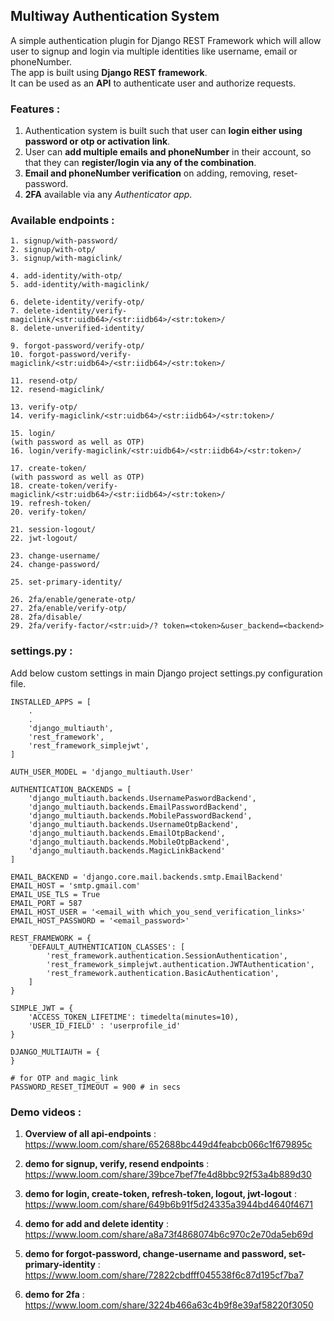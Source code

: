 ## Multiway Authentication System
A simple authentication plugin for Django REST Framework which will allow user to signup and login via multiple identities like username, email or phoneNumber. \
The app is built using **Django REST framework**. \
It can be used as an **API** to authenticate user and authorize requests.

### Features :
1. Authentication system is built such that user can **login either using password or otp or activation link**.
2. User can **add multiple emails and phoneNumber** in their account, so that they can **register/login via any of the combination**.
3. **Email and phoneNumber verification** on adding, removing, reset-password.
4. **2FA** available via any *Authenticator app*.

### Available endpoints : 
```
1. signup/with-password/
2. signup/with-otp/
3. signup/with-magiclink/

4. add-identity/with-otp/
5. add-identity/with-magiclink/

6. delete-identity/verify-otp/
7. delete-identity/verify-magiclink/<str:uidb64>/<str:iidb64>/<str:token>/
8. delete-unverified-identity/

9. forgot-password/verify-otp/
10. forgot-password/verify-magiclink/<str:uidb64>/<str:iidb64>/<str:token>/

11. resend-otp/
12. resend-magiclink/

13. verify-otp/
14. verify-magiclink/<str:uidb64>/<str:iidb64>/<str:token>/

15. login/                                                                  (with password as well as OTP)
16. login/verify-magiclink/<str:uidb64>/<str:iidb64>/<str:token>/

17. create-token/                                                           (with password as well as OTP)
18. create-token/verify-magiclink/<str:uidb64>/<str:iidb64>/<str:token>/
19. refresh-token/
20. verify-token/

21. session-logout/
22. jwt-logout/

23. change-username/
24. change-password/

25. set-primary-identity/

26. 2fa/enable/generate-otp/
27. 2fa/enable/verify-otp/
28. 2fa/disable/
29. 2fa/verify-factor/<str:uid>/? token=<token>&user_backend=<backend>
```

### settings.py :
Add below custom settings in main Django project settings.py configuration file.

```
INSTALLED_APPS = [
    .
    .
    'django_multiauth',                
    'rest_framework',                  
    'rest_framework_simplejwt',        
]

AUTH_USER_MODEL = 'django_multiauth.User'

AUTHENTICATION_BACKENDS = [
    'django_multiauth.backends.UsernamePaswordBackend',
    'django_multiauth.backends.EmailPasswordBackend',
    'django_multiauth.backends.MobilePasswordBackend',
    'django_multiauth.backends.UsernameOtpBackend',
    'django_multiauth.backends.EmailOtpBackend',
    'django_multiauth.backends.MobileOtpBackend',
    'django_multiauth.backends.MagicLinkBackend'
]

EMAIL_BACKEND = 'django.core.mail.backends.smtp.EmailBackend'
EMAIL_HOST = 'smtp.gmail.com'
EMAIL_USE_TLS = True
EMAIL_PORT = 587
EMAIL_HOST_USER = '<email_with which_you_send_verification_links>'
EMAIL_HOST_PASSWORD = '<email_password>'

REST_FRAMEWORK = {
    'DEFAULT_AUTHENTICATION_CLASSES': [
        'rest_framework.authentication.SessionAuthentication',
        'rest_framework_simplejwt.authentication.JWTAuthentication',
        'rest_framework.authentication.BasicAuthentication',
    ]
}

SIMPLE_JWT = {
    'ACCESS_TOKEN_LIFETIME': timedelta(minutes=10),
    'USER_ID_FIELD' : 'userprofile_id'
}

DJANGO_MULTIAUTH = {
}

# for OTP and magic_link
PASSWORD_RESET_TIMEOUT = 900 # in secs   
```

### Demo videos :
1. **Overview of all api-endpoints** : https://www.loom.com/share/652688bc449d4feabcb066c1f679895c

2. **demo for signup, verify, resend endpoints** : https://www.loom.com/share/39bce7bef7fe4d8bbc92f53a4b889d30

3. **demo for login, create-token, refresh-token, logout, jwt-logout** :  https://www.loom.com/share/649b6b91f5d24335a3944bd4640f4671

4. **demo for add and delete identity** : https://www.loom.com/share/a8a73f4868074b6c970c2e70da5eb69d

5. **demo for forgot-password, change-username and password, set-primary-identity** : https://www.loom.com/share/72822cbdfff045538f6c87d195cf7ba7

6. **demo for 2fa** : https://www.loom.com/share/3224b466a63c4b9f8e39af58220f3050